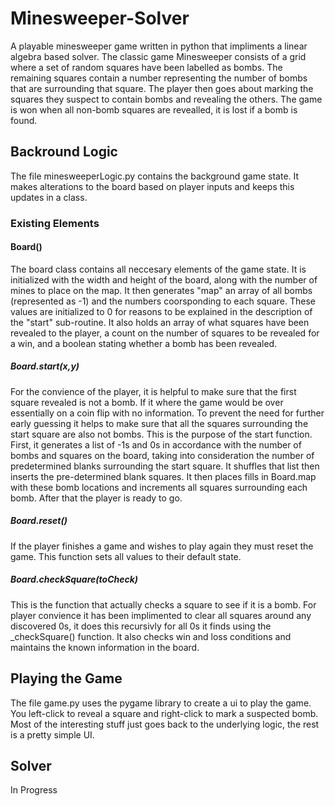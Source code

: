 # Minesweeper-Solver
A playable minesweeper game written in python that impliments a linear algebra based solver.
The classic game Minesweeper consists of a grid where a set of random squares have been labelled as bombs. The remaining squares contain a number representing the number of bombs that are surrounding that square. The player then goes about marking the squares they suspect to contain bombs and revealing the others. The game is won when all non-bomb squares are revealled, it is lost if a bomb is found.
## Backround Logic
The file minesweeperLogic.py contains the background game state. It makes alterations to the board based on player inputs and keeps this updates in a class.
### Existing Elements
#### Board()
The board class contains all neccesary elements of the game state. It is initialized with the width and height of the board, along with the number of mines to place on the map. It then generates "map" an array of all bombs (represented as -1) and the numbers coorsponding to each square. These values are initialized to 0 for reasons to be explained in the description of the "start" sub-routine. It also holds an array of what squares have been revealed to the player, a count on the number of squares to be revealed for a win, and a boolean stating whether a bomb has been revealed.
##### Board.start(x,y)
For the convience of the player, it is helpful to make sure that the first square revealed is not a bomb. If it where the game would be over essentially on a coin flip with no information. To prevent the need for further early guessing it helps to make sure that all the squares surrounding the start square are also not bombs. This is the purpose of the start function.
First, it generates a list of -1s and 0s in accordance with the number of bombs and squares on the board, taking into consideration the number of predetermined blanks surrounding the start square. It shuffles that list then inserts the pre-determined blank squares. It then places fills in Board.map with these bomb locations and increments all squares surrounding each bomb. After that the player is ready to go.
##### Board.reset()
If the player finishes a game and wishes to play again they must reset the game. This function sets all values to their default state.
##### Board.checkSquare(toCheck)
This is the function that actually checks a square to see if it is a bomb. For player convience it has been implimented to clear all squares around any discovered 0s, it does this recursivly for all 0s it finds using the _checkSquare() function. It also checks win and loss conditions and maintains the known information in the board.
## Playing the Game
The file game.py uses the pygame library to create a ui to play the game. You left-click to reveal a square and right-click to mark a suspected bomb. Most of the interesting stuff just goes back to the underlying logic, the rest is a pretty simple UI.
## Solver
In Progress